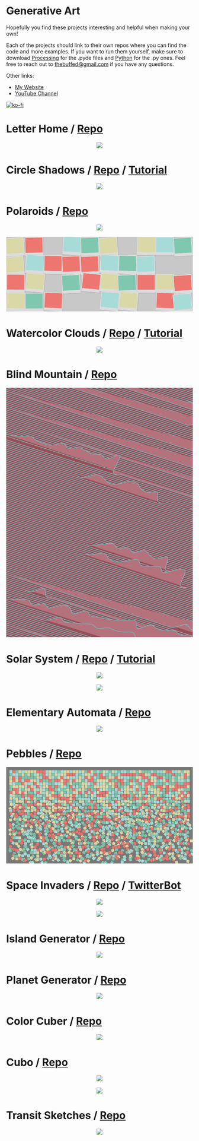 # Generative Art
Hopefully you find these projects interesting and helpful when making your own!

Each of the projects should link to their own repos where you can find the code and more examples. If you want to run them yourself, make sure to download [Processing](processing.org) for the .pyde files and [Python](https://www.python.org/) for the .py ones. Feel free to reach out to thebuffed@gmail.com if you have any questions.

Other links:
- [My Website](https://www.erdavids.com)
- [YouTube Channel](https://www.youtube.com/channel/UCUrmX3SvpPerq-KAfGBrgGQ)

[![ko-fi](https://www.ko-fi.com/img/githubbutton_sm.svg)](https://ko-fi.com/A0A6YGXL)

# Letter Home / [Repo](https://github.com/erdavids/Oblong)

<p align="center"><img src="https://github.com/erdavids/Oblong/blob/master/Examples/Oblong-25-520.png"></p>

# Circle Shadows / [Repo](https://github.com/erdavids/Circle-Shadows) / [Tutorial](https://www.youtube.com/watch?v=Kg6YIDZ-JpY)

<p align="center"><img src="https://github.com/erdavids/Circle-Shadows/blob/master/Examples/redbias-6897.png"></p>

# Polaroids / [Repo](https://github.com/erdavids/Polaroids)

<p align="center"><img src="https://github.com/erdavids/Polaroids/blob/master/Examples/interesting.png"></p>
<p align="center"><img src="https://github.com/erdavids/Polaroids/blob/master/Examples/Pol.png"></p>

# Watercolor Clouds / [Repo](https://github.com/erdavids/WatercolorClouds) / [Tutorial](https://www.youtube.com/watch?v=5bBkBVnrg2g)

<p align="center"><img src="https://github.com/erdavids/WatercolorClouds/blob/master/watercolor.png"></p>

# Blind Mountain / [Repo](https://github.com/erdavids/blind-mountain)

<p align="center"><img src="https://github.com/erdavids/blind-mountain/blob/master/blind-5.png"></p>

# Solar System / [Repo](https://github.com/erdavids/Generative-Space-System) / [Tutorial](https://www.youtube.com/watch?v=XSgerkCVbFc)

<p align="center"><img src="https://github.com/erdavids/Generative-Space-System/blob/master/Examples/Generative-Space-Texture-3000w-1002h.png"></p>

<p align="center"><img src="https://github.com/erdavids/Generative-Space-System/blob/master/Examples/Generative-Space-Texture-3000w-2001h.png"></p>

# Elementary Automata / [Repo](https://github.com/erdavids/Elementary-Automata)

<p align="center"><img src="https://github.com/erdavids/PersonalWebsite/blob/master/Images/automata/a-1.png"></p>

# Pebbles / [Repo](https://github.com/erdavids/Generative-Pebbles)

<p align="center"><img src="https://github.com/erdavids/Generative-Pebbles/blob/master/Examples/Pebbles-50-60x30.png"></p>

# Space Invaders / [Repo](https://github.com/erdavids/Space-Invaders) / [TwitterBot](https://twitter.com/generatorsprite)

<p align="center"><img src="https://github.com/erdavids/PersonalWebsite/blob/master/Images/SpaceInvader/Invader-1.jpg"></p>
<p align="center"><img src="https://github.com/erdavids/PersonalWebsite/blob/master/Images/Example-43x43-6-1900.jpg"></p>

# Island Generator / [Repo](https://github.com/erdavids/Island-Generator)

<p align="center"><img src="https://github.com/erdavids/Island-Generator/blob/master/Examples/Planet-11223-w-1500-h-1500.png"></p>

# Planet Generator / [Repo](https://github.com/erdavids/Island-Generator)

<p align="center"><img src="https://github.com/erdavids/Island-Generator/blob/master/Examples/Planet-1376-w-1500-h-1500.png"></p>

# Color Cuber / [Repo](https://github.com/erdavids/Color-Cuber)

<p align="center"><img src="https://github.com/erdavids/Color-Cuber/blob/master/mod/eiffel.png"></p>

# Cubo / [Repo](https://github.com/erdavids/Cubo)

<p align="center"><img src="https://github.com/erdavids/PersonalWebsite/blob/master/Images/Cubo/Cubo-80-40-868.png"></p>
<p align="center"><img src="https://github.com/erdavids/PersonalWebsite/blob/master/Images/Cubo/Cubo-8-8-348.png"></p>

# Transit Sketches / [Repo](https://github.com/erdavids/Transit-Sketches)

<p align="center"><img src="https://github.com/erdavids/PersonalWebsite/blob/master/Images/Transit-Sketches/422.png"></p>

